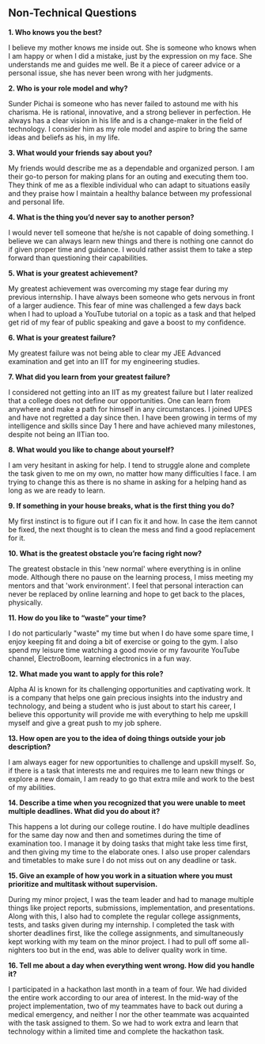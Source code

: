 ## Non-Technical Questions
**1. Who knows you the best?**


I believe my mother knows me inside out. She is someone who knows when I am happy or when I did a mistake, just by the expression on my face. She understands me and guides me well. Be it a piece of career advice or a personal issue, she has never been wrong with her judgments.

**2. Who is your role model and why?**


Sunder Pichai is someone who has never failed to astound me with his charisma. He is rational, innovative, and a strong believer in perfection. He always has a clear vision in his life and is a change-maker in the field of technology. I consider him as my role model and aspire to bring the same ideas and beliefs as his, in my life.

**3. What would your friends say about you?**


My friends would describe me as a dependable and organized person. I am their go-to person for making plans for an outing and executing them too. They think of me as a flexible individual who can adapt to situations easily and they praise how I maintain a healthy balance between my professional and personal life.

**4. What is the thing you’d never say to another person?**


I would never tell someone that he/she is not capable of doing something. I believe we can always learn new things and there is nothing one cannot do if given proper time and guidance. I would rather assist them to take a step forward than questioning their capabilities.

**5. What is your greatest achievement?**


My greatest achievement was overcoming my stage fear during my previous internship. I have always been someone who gets nervous in front of a larger audience. This fear of mine was challenged a few days back when I had to upload a YouTube tutorial on a topic as a task and that helped get rid of my fear of public speaking and gave a boost to my confidence.

**6. What is your greatest failure?**


My greatest failure was not being able to clear my JEE Advanced examination and get into an IIT for my engineering studies.

**7. What did you learn from your greatest failure?**


I considered not getting into an IIT as my greatest failure but I later realized that a college does not define our opportunities. One can learn from anywhere and make a path for himself in any circumstances. I joined UPES and have not regretted a day since then. I have been growing in terms of my intelligence and skills since Day 1 here and have achieved many milestones, despite not being an IITian too.

**8. What would you like to change about yourself?**


I am very hesitant in asking for help. I tend to struggle alone and complete the task given to me on my own, no matter how many difficulties I face. I am trying to change this as there is no shame in asking for a helping hand as long as we are ready to learn.

**9. If something in your house breaks, what is the first thing you do?**


My first instinct is to figure out if I can fix it and how. In case the item cannot be fixed, the next thought is to clean the mess and find a good replacement for it.

**10. What is the greatest obstacle you’re facing right now?**


The greatest obstacle in this 'new normal' where everything is in online mode. Although there no pause on the learning process, I miss meeting my mentors and that 'work environment'. I feel that personal interaction can never be replaced by online learning and hope to get back to the places, physically.

**11. How do you like to “waste” your time?**


I do not particularly "waste" my time but when I do have some spare time, I enjoy keeping fit and doing a bit of exercise or going to the gym. I also spend my leisure time watching a good movie or my favourite YouTube channel, ElectroBoom, learning electronics in a fun way.

**12. What made you want to apply for this role?**


Alpha AI is known for its challenging opportunities and captivating work. It is a company that helps one gain precious insights into the industry and technology, and being a student who is just about to start his career, I believe this opportunity will provide me with everything to help me upskill myself and give a great push to my job sphere.

**13. How open are you to the idea of doing things outside your job description?**


I am always eager for new opportunities to challenge and upskill myself. So, if there is a task that interests me and requires me to learn new things or explore a new domain, I am ready to go that extra mile and work to the best of my abilities.

**14. Describe a time when you recognized that you were unable to meet multiple deadlines. What did you do about it?**


This happens a lot during our college routine. I do have multiple deadlines for the same day now and then and sometimes during the time of examination too. I manage it by doing tasks that might take less time first, and then giving my time to the elaborate ones. I also use proper calendars and timetables to make sure I do not miss out on any deadline or task.

**15. Give an example of how you work in a situation where you must prioritize and multitask without supervision.**


During my minor project, I was the team leader and had to manage multiple things like project reports, submissions, implementation, and presentations. Along with this, I also had to complete the regular college assignments, tests, and tasks given during my internship. I completed the task with shorter deadlines first, like the college assignments, and simultaneously kept working with my team on the minor project. I had to pull off some all-nighters too but in the end, was able to deliver quality work in time.

**16. Tell me about a day when everything went wrong. How did you handle it?**


I participated in a hackathon last month in a team of four. We had divided the entire work according to our area of interest. In the mid-way of the project implementation, two of my teammates have to back out during a medical emergency, and neither I nor the other teammate was acquainted with the task assigned to them. So we had to work extra and learn that technology within a limited time and complete the hackathon task.
